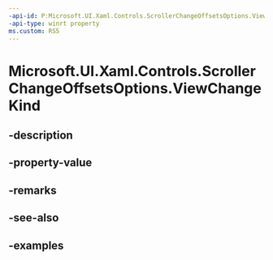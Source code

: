 ```yaml
---
-api-id: P:Microsoft.UI.Xaml.Controls.ScrollerChangeOffsetsOptions.ViewChangeKind
-api-type: winrt property
ms.custom: RS5
---
```


<!-- Property syntax.
public ScrollerViewChangeKind ViewChangeKind { get;  set; }
-->

# Microsoft.UI.Xaml.Controls.ScrollerChangeOffsetsOptions.ViewChangeKind

## -description

## -property-value

## -remarks

## -see-also

## -examples

